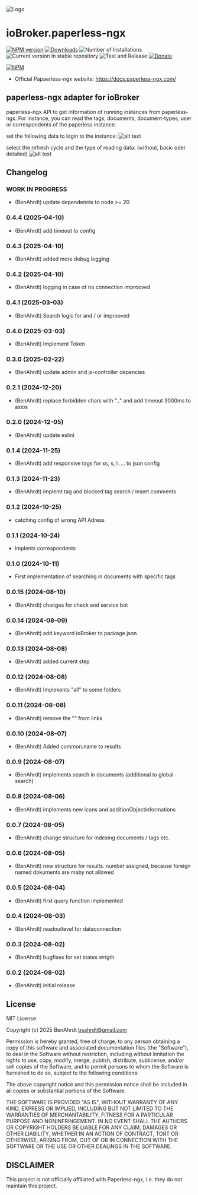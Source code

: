![Logo](admin/paperless-ngx.png)
# ioBroker.paperless-ngx

[![NPM version](https://img.shields.io/npm/v/iobroker.paperless-ngx.svg)](https://www.npmjs.com/package/iobroker.paperless-ngx)
[![Downloads](https://img.shields.io/npm/dm/iobroker.paperless-ngx.svg)](https://www.npmjs.com/package/iobroker.paperless-ngx)
![Number of Installations](https://iobroker.live/badges/paperless-ngx-installed.svg)
![Current version in stable repository](https://iobroker.live/badges/paperless-ngx-stable.svg)
![Test and Release](https://github.com/BenAhrdt/ioBroker.paperless-ngx/workflows/Test%20and%20Release/badge.svg)
[![Donate](https://img.shields.io/badge/paypal-donate%20|%20spenden-blue.svg)](https://paypal.me/besc83)

[![NPM](https://nodei.co/npm/iobroker.paperless-ngx.png?downloads=true)](https://nodei.co/npm/iobroker.paperless-ngx/)

* Official Papaerless-ngx website: https://docs.paperless-ngx.com/

## paperless-ngx adapter for ioBroker
paperless-ngx API to get information of running instances from paperless-ngx.
For instance, you can read the tags, documents, document-types, user or correspondents of the paperless instance.

set the following data to login to the instance:
![alt text](image.png)

select the refresh cycle and the type of reading data: (without, basic oder detailed)
![alt text](image-1.png)

## Changelog
<!--
	Placeholder for the next version (at the beginning of the line):
	### **WORK IN PROGRESS**
-->
### **WORK IN PROGRESS**
* (BenAhrdt) update dependencie to node >= 20

### 0.4.4 (2025-04-10)
* (BenAhrdt) add timeout to config

### 0.4.3 (2025-04-10)
* (BenAhrdt) added more debug logging

### 0.4.2 (2025-04-10)
* (BenAhrdt) logging in case of no connection improoved

### 0.4.1 (2025-03-03)
* (BenAhrdt) Search logic for and / or improoved

### 0.4.0 (2025-03-03)
* (BenAhrdt) Implement Token

### 0.3.0 (2025-02-22)
* (BenAhrdt) update admin and js-controller depencies

### 0.2.1 (2024-12-20)
* (BenAhrdt) replace forbidden chars with "_" and add timeout 3000ms to axios

### 0.2.0 (2024-12-05)
* (BenAhrdt) update eslint

### 0.1.4 (2024-11-25)
* (BenAhrdt) add responsive tags for xs, s, l .... to json config

### 0.1.3 (2024-11-23)
* (BenAhrdt) implemt tag and blocked tag search / insert comments

### 0.1.2 (2024-10-25)
* catching config of wrong API Adress

### 0.1.1 (2024-10-24)
* implents correspondents

### 0.1.0 (2024-10-11)
* First implementation of searching in documents with specific tags

### 0.0.15 (2024-08-10)
* (BenAhrdt) changes for check and service bot

### 0.0.14 (2024-08-09)
* (BenAhrdt) add keyword ioBroker to package.json

### 0.0.13 (2024-08-08)
* (BenAhrdt) added current step

### 0.0.12 (2024-08-08)
* (BenAhrdt) Implekents "all" to some folders

### 0.0.11 (2024-08-08)
* (BenAhrdt) remove the "" from links

### 0.0.10 (2024-08-07)
* (BenAhrdt) Added common.name to results

### 0.0.9 (2024-08-07)
* (BenAhrdt) implements search in documents (additional to global search)

### 0.0.8 (2024-08-06)
* (BenAhrdt) implements new icons and additionObjectinformations

### 0.0.7 (2024-08-05)
* (BenAhrdt) change structure for indexing documents / tags etc.

### 0.0.6 (2024-08-05)
* (BenAhrdt) new structure for results. number assigned, because foreign named dokuments are maby not allowed

### 0.0.5 (2024-08-04)
* (BenAhrdt) first query function implemented

### 0.0.4 (2024-08-03)
* (BenAhrdt) readoutlevel for dataconnection

### 0.0.3 (2024-08-02)
* (BenAhrdt) bugfixes for set states wrigth

### 0.0.2 (2024-08-02)
* (BenAhrdt) initial release

## License
MIT License

Copyright (c) 2025 BenAhrdt <bsahrdt@gmail.com>

Permission is hereby granted, free of charge, to any person obtaining a copy
of this software and associated documentation files (the "Software"), to deal
in the Software without restriction, including without limitation the rights
to use, copy, modify, merge, publish, distribute, sublicense, and/or sell
copies of the Software, and to permit persons to whom the Software is
furnished to do so, subject to the following conditions:

The above copyright notice and this permission notice shall be included in all
copies or substantial portions of the Software.

THE SOFTWARE IS PROVIDED "AS IS", WITHOUT WARRANTY OF ANY KIND, EXPRESS OR
IMPLIED, INCLUDING BUT NOT LIMITED TO THE WARRANTIES OF MERCHANTABILITY,
FITNESS FOR A PARTICULAR PURPOSE AND NONINFRINGEMENT. IN NO EVENT SHALL THE
AUTHORS OR COPYRIGHT HOLDERS BE LIABLE FOR ANY CLAIM, DAMAGES OR OTHER
LIABILITY, WHETHER IN AN ACTION OF CONTRACT, TORT OR OTHERWISE, ARISING FROM,
OUT OF OR IN CONNECTION WITH THE SOFTWARE OR THE USE OR OTHER DEALINGS IN THE
SOFTWARE.

## DISCLAIMER
This project is not officially affiliated with Paperless-ngx,
i.e. they do not maintain this project.